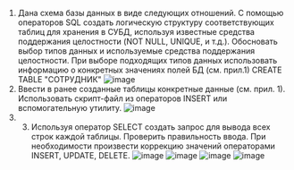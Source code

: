 1.	Дана схема базы данных в виде следующих отношений.  С помощью операторов SQL создать логическую структуру соответствующих таблиц для хранения в СУБД, используя известные средства поддержания целостности (NOT NULL, UNIQUE, и т.д.). Обосновать выбор типов данных и используемые средства поддержания целостности. При выборе подходящих типов данных использовать информацию о конкретных значениях полей БД (см. прил.1)
CREATE TABLE "СОТРУДНИК"
![image](https://user-images.githubusercontent.com/64357780/114863950-d4fa4d80-9e09-11eb-95b3-8e7f3eee4be4.png)
2.  Ввести в ранее созданные таблицы конкретные данные (см. прил. 1). Использовать скрипт-файл из операторов INSERT или вспомогательную утилиту.
![image](https://user-images.githubusercontent.com/64357780/114872776-109a1500-9e14-11eb-9a19-6b1db9a3a1a7.png)
3. 3.	Используя оператор SELECT создать запрос для вывода всех строк каждой таблицы. Проверить правильность ввода. При необходимости произвести коррекцию значений операторами INSERT, UPDATE, DELETE. 
![image](https://user-images.githubusercontent.com/64357780/114874629-ecd7ce80-9e15-11eb-97e2-42bdb453624a.png)
![image](https://user-images.githubusercontent.com/64357780/114874759-109b1480-9e16-11eb-9940-d1e2feffdd68.png)
![image](https://user-images.githubusercontent.com/64357780/114874824-214b8a80-9e16-11eb-91d7-9b530163ba3c.png)
![image](https://user-images.githubusercontent.com/64357780/114874877-2f011000-9e16-11eb-9ae2-be7f5289009f.png)

